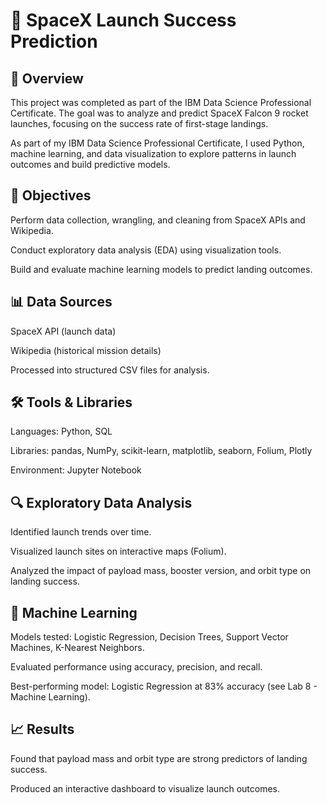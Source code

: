 # 🚀 SpaceX Launch Success Prediction
## 📌 Overview
This project was completed as part of the IBM Data Science Professional Certificate. The goal was to analyze and predict SpaceX Falcon 9 rocket launches, focusing on the success rate of first-stage landings.

As part of my IBM Data Science Professional Certificate, I used Python, machine learning, and data visualization to explore patterns in launch outcomes and build predictive models.

## 🎯 Objectives

Perform data collection, wrangling, and cleaning from SpaceX APIs and Wikipedia.

Conduct exploratory data analysis (EDA) using visualization tools.

Build and evaluate machine learning models to predict landing outcomes.

## 📊 Data Sources

SpaceX API (launch data)

Wikipedia (historical mission details)

Processed into structured CSV files for analysis.

## 🛠️ Tools & Libraries

Languages: Python, SQL

Libraries: pandas, NumPy, scikit-learn, matplotlib, seaborn, Folium, Plotly

Environment: Jupyter Notebook

## 🔍 Exploratory Data Analysis

Identified launch trends over time.

Visualized launch sites on interactive maps (Folium).

Analyzed the impact of payload mass, booster version, and orbit type on landing success.

## 🤖 Machine Learning

Models tested: Logistic Regression, Decision Trees, Support Vector Machines, K-Nearest Neighbors.

Evaluated performance using accuracy, precision, and recall.

Best-performing model: Logistic Regression at 83% accuracy (see Lab 8 - Machine Learning).

## 📈 Results

Found that payload mass and orbit type are strong predictors of landing success.

Produced an interactive dashboard to visualize launch outcomes.
